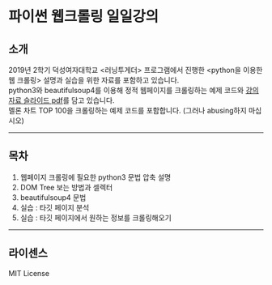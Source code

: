 
# 파이썬 웹크롤링 일일강의
  
## 소개
2019년 2학기 덕성여자대학교 <러닝투게더> 프로그램에서 진행한 <python을 이용한 웹 크롤링> 설명과 실습을 위한 자료를 포함하고 있습니다.  
python3와 beautifulsoup4를 이용해 정적 웹페이지를 크롤링하는 예제 코드와 [강의자료 슬라이드 pdf](https://github.com/dev-dain/python-crawling-example/blob/master/python-webcrawling-example.pdf)를 담고 있습니다.  
멜론 차트 TOP 100을 크롤링하는 예제 코드를 포함합니다. (그러나 abusing하지 마십시오)  

---
## 목차
1. 웹페이지 크롤링에 필요한 python3 문법 압축 설명
2. DOM Tree 보는 방법과 셀렉터
3. beautifulsoup4 문법
4. 실습 : 타깃 페이지 분석
5. 실습 : 타깃 페이지에서 원하는 정보를 크롤링해오기

---
## 라이센스
MIT License
